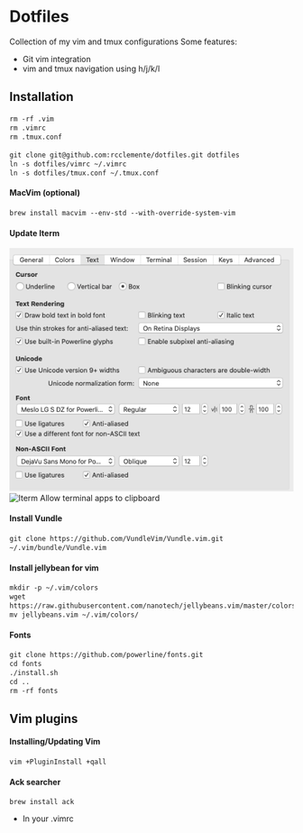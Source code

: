 # Dotfiles

Collection of my vim and tmux configurations
Some features:
- Git vim integration 
- vim and tmux navigation using h/j/k/l


## Installation

    rm -rf .vim
    rm .vimrc
    rm .tmux.conf
    
    git clone git@github.com:rcclemente/dotfiles.git dotfiles
    ln -s dotfiles/vimrc ~/.vimrc
    ln -s dotfiles/tmux.conf ~/.tmux.conf
    
#### MacVim (optional)
    
    brew install macvim --env-std --with-override-system-vim

#### Update Iterm 

![Iterm Font Config](https://github.com/rcclemente/dotfiles/blob/master/images/tmux_powerline_font.png "Inconsolata")
![Iterm Allow terminal apps to clipboard](https://github.com/rcclemente/dotfiles/blob/master/images/iterm_allow_tmux_vim_to_copy_clipboard.png)

#### Install Vundle
    
    git clone https://github.com/VundleVim/Vundle.vim.git ~/.vim/bundle/Vundle.vim
    
#### Install jellybean for vim
    
    mkdir -p ~/.vim/colors
    wget https://raw.githubusercontent.com/nanotech/jellybeans.vim/master/colors/jellybeans.vim 
    mv jellybeans.vim ~/.vim/colors/

#### Fonts
    
    git clone https://github.com/powerline/fonts.git
    cd fonts
    ./install.sh 
    cd ..
    rm -rf fonts
    
## Vim plugins

#### Installing/Updating Vim
    
    vim +PluginInstall +qall


#### Ack searcher

    brew install ack
    
- In your .vimrc

